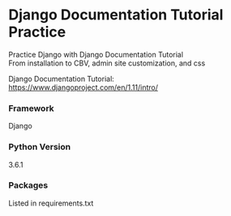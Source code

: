 # Django Documentation Tutorial Practice
Practice Django with Django Documentation Tutorial  
From installation to CBV, admin site customization, and css

Django Documentation Tutorial: https://www.djangoproject.com/en/1.11/intro/

### Framework
Django

### Python Version
3.6.1

### Packages
Listed in requirements.txt
